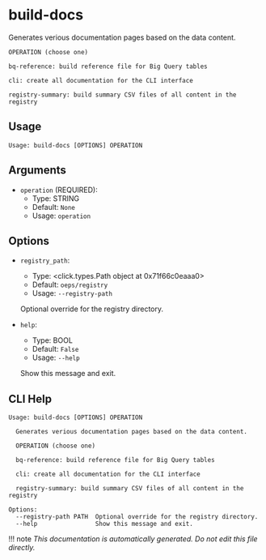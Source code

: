 
# build-docs

Generates verious documentation pages based on the data content.

    OPERATION (choose one)

    bq-reference: build reference file for Big Query tables

    cli: create all documentation for the CLI interface

    registry-summary: build summary CSV files of all content in the registry

    

## Usage

```
Usage: build-docs [OPTIONS] OPERATION
```

## Arguments

* `operation` (REQUIRED):
    * Type: STRING
    * Default: `None`
    * Usage: `operation`


## Options

* `registry_path`:
    * Type: <click.types.Path object at 0x71f66c0eaaa0>
    * Default: `oeps/registry`
    * Usage: `--registry-path`

    Optional override for the registry directory.



* `help`:
    * Type: BOOL
    * Default: `False`
    * Usage: `--help`

    Show this message and exit.



## CLI Help

```
Usage: build-docs [OPTIONS] OPERATION

  Generates verious documentation pages based on the data content.

  OPERATION (choose one)

  bq-reference: build reference file for Big Query tables

  cli: create all documentation for the CLI interface

  registry-summary: build summary CSV files of all content in the registry

Options:
  --registry-path PATH  Optional override for the registry directory.
  --help                Show this message and exit.
```

!!! note
    _This documentation is automatically generated. Do not edit this file directly._
